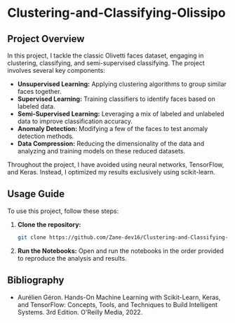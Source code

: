 # Clustering-and-Classifying-Olissipo

## Project Overview

In this project, I tackle the classic Olivetti faces dataset, engaging in clustering, classifying, and semi-supervised classifying. The project involves several key components:

- **Unsupervised Learning:** Applying clustering algorithms to group similar faces together.
- **Supervised Learning:** Training classifiers to identify faces based on labeled data.
- **Semi-Supervised Learning:** Leveraging a mix of labeled and unlabeled data to improve classification accuracy.
- **Anomaly Detection:** Modifying a few of the faces to test anomaly detection methods.
- **Data Compression:** Reducing the dimensionality of the data and analyzing and training models on these reduced datasets.

Throughout the project, I have avoided using neural networks, TensorFlow, and Keras. Instead, I optimized my results exclusively using scikit-learn.

## Usage Guide

To use this project, follow these steps:

1. **Clone the repository:**

   ```bash
   git clone https://github.com/Zane-dev16/Clustering-and-Classifying-Olivetti-Faces
   ```

2. **Run the Notebooks:**
Open and run the notebooks in the order provided to reproduce the analysis and results.


## Bibliography

- Aurélien Géron. Hands-On Machine Learning with Scikit-Learn, Keras, and TensorFlow: Concepts, Tools, and Techniques to Build Intelligent Systems. 3rd Edition. O'Reilly Media, 2022.
